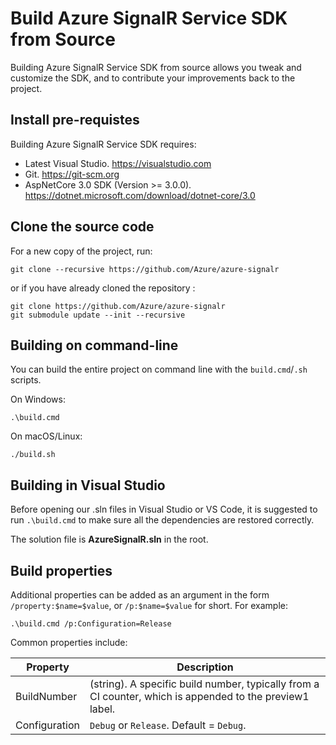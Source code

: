 Build Azure SignalR Service SDK from Source
==============================

Building Azure SignalR Service SDK from source allows you tweak and customize the SDK, and to contribute your improvements back to the project.

## Install pre-requistes

Building Azure SignalR Service SDK requires:

* Latest Visual Studio. <https://visualstudio.com>
* Git. <https://git-scm.org>
* AspNetCore 3.0 SDK (Version >= 3.0.0). <https://dotnet.microsoft.com/download/dotnet-core/3.0>	

## Clone the source code

For a new copy of the project, run:
```
git clone --recursive https://github.com/Azure/azure-signalr
```
or if you have already cloned the repository :
```
git clone https://github.com/Azure/azure-signalr
git submodule update --init --recursive
```

## Building on command-line

You can build the entire project on command line with the `build.cmd`/`.sh` scripts.

On Windows:
```
.\build.cmd
```

On macOS/Linux:
```
./build.sh
```

## Building in Visual Studio

Before opening our .sln files in Visual Studio or VS Code, it is suggested to run `.\build.cmd` to make sure all the dependencies are restored correctly.

The solution file is **AzureSignalR.sln** in the root.

## Build properties

Additional properties can be added as an argument in the form `/property:$name=$value`, or `/p:$name=$value` for short. For example:
```
.\build.cmd /p:Configuration=Release
```

Common properties include:

Property                 | Description
-------------------------|-------------------------------------------------------------------------------------------------------------
BuildNumber              | (string). A specific build number, typically from a CI counter, which is appended to the preview1 label.
Configuration            | `Debug` or `Release`. Default = `Debug`.

